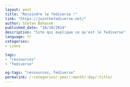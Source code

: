 ```yaml
---
layout: post
title: "Rejoindre le fediverse !"
link: "https://jointhefediverse.net/"
author: Stefan Bohacek
published_date: "18/10/2024"
description: "Site qui explique ce qu'est le fediverse"
language: fr
categories:
- Liens

tags:
- "ressources"
- "fediverse"

og-tags: "ressources, fediverse"
permalink: /:categories/:year/:month/:day/:title/
---
```

